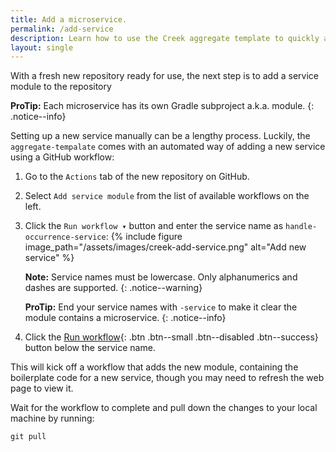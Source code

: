 ```yaml
---
title: Add a microservice.
permalink: /add-service
description: Learn how to use the Creek aggregate template to quickly add new microservices to your aggregate repositories
layout: single
---
```


With a fresh new repository ready for use, the next step is to add a service module to the repository 

**ProTip:** Each microservice has its own Gradle subproject a.k.a. module.
{: .notice--info}

Setting up a new service manually can be a lengthy process. 
Luckily, the `aggregate-tempalate` comes with an automated way of adding a new service using a GitHub workflow:

1. Go to the `Actions` tab of the new repository on GitHub.
2. Select `Add service module` from the list of available workflows on the left.
3. Click the `Run workflow ▾` button and enter the service name as `handle-occurrence-service`: 
   {% include figure image_path="/assets/images/creek-add-service.png" alt="Add new service" %}

   **Note:** Service names must be lowercase. Only alphanumerics and dashes are supported.
   {: .notice--warning}

   **ProTip:** End your service names with `-service` to make it clear the module contains a microservice.
   {: .notice--info}
4. Click the [Run workflow](){: .btn .btn--small .btn--disabled .btn--success} button below the service name.

This will kick off a workflow that adds the new module, containing the boilerplate code for a new service,
though you may need to refresh the web page to view it. 

Wait for the workflow to complete and pull down the changes to your local machine by running:

```shell
git pull
```

